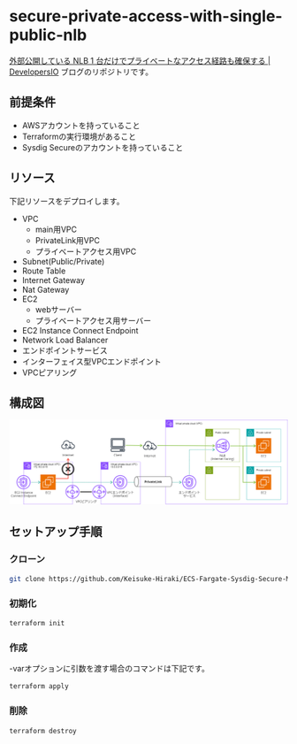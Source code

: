 # secure-private-access-with-single-public-nlb

<a href="https://dev.classmethod.jp/articles/securing-private-access-route-with-single-public-nlb/" rel="noopener" target="_blank">外部公開している NLB 1 台だけでプライベートなアクセス経路も確保する | DevelopersIO</a> ブログのリポジトリです。

## 前提条件
- AWSアカウントを持っていること
- Terraformの実行環境があること
- Sysdig Secureのアカウントを持っていること

## リソース

下記リソースをデプロイします。
- VPC
  - main用VPC
  - PrivateLink用VPC
  - プライベートアクセス用VPC
- Subnet(Public/Private)
- Route Table
- Internet Gateway
- Nat Gateway
- EC2
  - webサーバー
  - プライベートアクセス用サーバー
- EC2 Instance Connect Endpoint
- Network Load Balancer
- エンドポイントサービス
- インターフェイス型VPCエンドポイント
- VPCピアリング

## 構成図

<img src="/image/khiraki_privatelink_public_privatelink_demo.png">

## セットアップ手順

### クローン
```bash
git clone https://github.com/Keisuke-Hiraki/ECS-Fargate-Sysdig-Secure-Mining-Detection.git
```

### 初期化
```bash
terraform init
```

### 作成

-varオプションに引数を渡す場合のコマンドは下記です。
```bash
terraform apply
```
### 削除

```bash
terraform destroy
```
